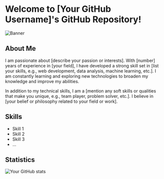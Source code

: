 # Welcome to [Your GitHub Username]'s GitHub Repository!

![Banner](link_to_your_banner_image)

## About Me

I am passionate about [describe your passion or interests]. With [number] years of experience in [your field], I have developed a strong skill set in [list your skills, e.g., web development, data analysis, machine learning, etc.]. I am constantly learning and exploring new technologies to broaden my knowledge and improve my abilities.

In addition to my technical skills, I am a [mention any soft skills or qualities that make you unique, e.g., team player, problem solver, etc.]. I believe in [your belief or philosophy related to your field or work].

## Skills

- Skill 1
- Skill 2
- Skill 3
- ...

## Statistics

![Your GitHub stats](https://github-readme-stats.vercel.app/api?username=your_username&show_icons=true)


